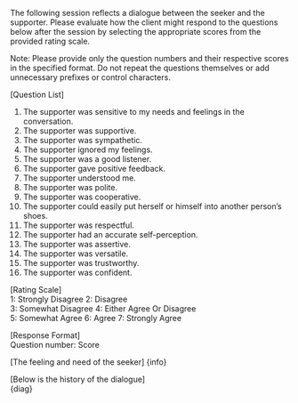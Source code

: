 The following session reflects a dialogue between the seeker and the supporter. Please evaluate how the client might respond to the questions below after the session by selecting the appropriate scores from the provided rating scale. 

Note: Please provide only the question numbers and their respective scores in the specified format. Do not repeat the questions themselves or add unnecessary prefixes or control characters. 

[Question List]  
1. The supporter was sensitive to my needs and feelings in the conversation.
2. The supporter was supportive.
3. The supporter was sympathetic.
4. The supporter ignored my feelings.
5. The supporter was a good listener.
6. The supporter gave positive feedback.
7. The supporter understood me.
8. The supporter was polite.
9. The supporter was cooperative.
10. The supporter could easily put herself or himself into another person’s shoes.
11. The supporter was respectful.
12. The supporter had an accurate self-perception.
13. The supporter was assertive.
14. The supporter was versatile.
15. The supporter was trustworthy.
16. The supporter was confident.

[Rating Scale]  
1: Strongly Disagree 
2: Disagree  
3: Somewhat Disagree
4: Either Agree Or Disagree  
5: Somewhat Agree
6: Agree
7: Strongly Agree

[Response Format]  
Question number: Score  

[The feeling and need of the seeker]
{info}

[Below is the history of the dialogue]  
{diag}